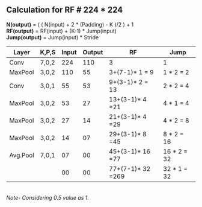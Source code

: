 ## Calculation for RF # 224 * 224
<b>N(output)</b> = ( ( N(input) + 2 * (Padding) - K )/2 ) + 1 <br>
<b>RF(output)</b> = RF(input) + (K-1) * Jump(input) <br>
<b>Jump(output)</b> = Jump(input) * Stride

|  Layer  | K,P,S  | Input|Output| RF             |  Jump    |
| ------  | ------ |------|------|--------------  |--------- |
|Conv     | 7,0,2  |224   |110   | 3              | 1        |
|MaxPool  | 3,0,2  |110   |55    |3+(7-1)* 1 = 9 |1 * 2 = 2 |
|Conv     | 3,0,1  |55    |53    |9+(3-1)* 2 = 13|2 * 2 = 4 |
|MaxPool  | 3,0,2  |53    |27    |13+(3-1)* 4 =21|4 * 1 = 4 |
|MaxPool  | 3,0,2  |27    |14    |21+(3-1)* 4 =29|4 * 2 = 8 |
|MaxPool  | 3,0,2  |14    |07    |29+(3-1)* 8 =45 |8 * 2 = 16|
|Avg.Pool | 7,0,1  |07    |00    |45+(3-1)* 16 =77|16 * 2 = 32|
|         |        |00    |00    |77+(7-1)* 32 =269|32 * 1 = 32|
<br>
<i>Note- Considering 0.5 value as 1.
